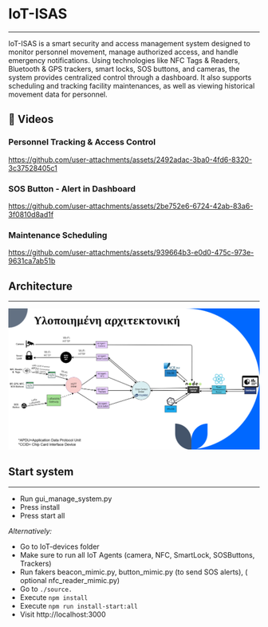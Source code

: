 # IoT-ISAS
---
IoT-ISAS is a smart security and access management system designed to monitor personnel movement, manage authorized access, and handle emergency notifications. Using technologies like NFC Tags & Readers, Bluetooth & GPS trackers, smart locks, SOS buttons, and cameras, the system provides centralized control through a dashboard. It also supports scheduling and tracking facility maintenances, as well as viewing historical movement data for personnel.

## 🎥 Videos

### Personnel Tracking & Access Control 

https://github.com/user-attachments/assets/2492adac-3ba0-4fd6-8320-3c37528405c1

### SOS Button - Alert in Dashboard

https://github.com/user-attachments/assets/2be752e6-6724-42ab-83a6-3f0810d8ad1f

### Maintenance Scheduling
https://github.com/user-attachments/assets/939664b3-e0d0-475c-973e-9631ca7ab51b


## Architecture
---
![System architecture](images/final-architecture.png)

## Start system
---
- Run gui_manage_system.py
- Press install
- Press start all

_Alternatively:_

- Go to IoT-devices folder
- Make sure to run all IoT Agents (camera, NFC, SmartLock, SOSButtons, Trackers)
- Run fakers beacon_mimic.py, button_mimic.py (to send SOS alerts), ( optional nfc_reader_mimic.py)
- Go to `./source.`
- Execute `npm install`
- Execute `npm run install-start:all`
- Visit http://localhost:3000

